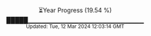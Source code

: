 <p align="center">
⏳Year Progress (19.54 %)<br>
█████▁▁▁▁▁▁▁▁▁▁▁▁▁▁▁▁▁▁▁▁▁▁▁▁▁ <br>
<sub>Updated: Tue, 12 Mar 2024 12:03:14 GMT</sub>
</p>

